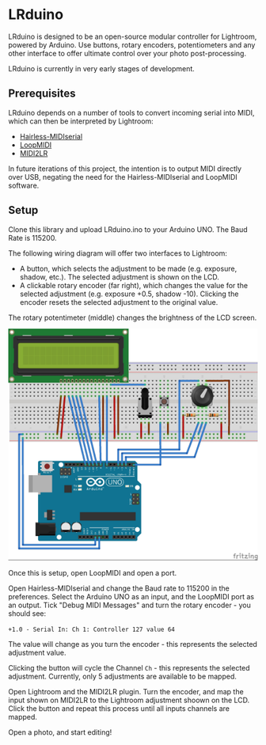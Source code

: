 # LRduino

LRduino is designed to be an open-source modular controller for Lightroom, powered by Arduino. Use buttons, rotary encoders, potentiometers and any other interface to offer ultimate control over your photo post-processing.

LRduino is currently in very early stages of development.


## Prerequisites
LRduino depends on a number of tools to convert incoming serial into MIDI, which can then be interpreted by Lightroom:
- [Hairless-MIDIserial](https://github.com/projectgus/hairless-midiserial)
- [LoopMIDI](https://www.tobias-erichsen.de/software/loopmidi.html)
- [MIDI2LR](https://rsjaffe.github.io/MIDI2LR/)

In future iterations of this project, the intention is to output MIDI directly over USB, negating the need for the Hairless-MIDIserial and LoopMIDI software.


## Setup
Clone this library and upload LRduino.ino to your Arduino UNO. The Baud Rate is 115200.

The following wiring diagram will offer two interfaces to Lightroom:
- A button, which selects the adjustment to be made (e.g. exposure, shadow, etc.). The selected adjustment is shown on the LCD.
- A clickable rotary encoder (far right), which changes the value for the selected adjustment (e.g. exposure +0.5, shadow -10). Clicking the encoder resets the selected adjustment to the original value.

The rotary potentimeter (middle) changes the brightness of the LCD screen.

![alt text](img/LRduino_bb.jpg)

Once this is setup, open LoopMIDI and open a port. 

Open Hairless-MIDIserial and change the Baud rate to 115200 in the preferences. Select the Arduino UNO as an input, and the LoopMIDI port as an output. Tick "Debug MIDI Messages" and turn the rotary encoder - you should see:

`+1.0 - Serial In: Ch 1: Controller 127 value 64`

The value will change as you turn the encoder - this represents the selected adjustment value.

Clicking the button will cycle the Channel `Ch` - this represents the selected adjustment. Currently, only 5 adjustments are available to be mapped.

Open Lightroom and the MIDI2LR plugin. Turn the encoder, and map the input shown on MIDI2LR to the Lightroom adjustment shoown on the LCD. Click the button and repeat this process until all inputs channels are mapped. 

Open a photo, and start editing!
